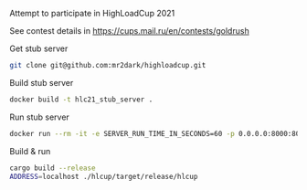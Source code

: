 Attempt to participate in HighLoadCup 2021

See contest details in https://cups.mail.ru/en/contests/goldrush

Get stub server

```bash
git clone git@github.com:mr2dark/highloadcup.git
```

Build stub server

```bash
docker build -t hlc21_stub_server .
```

Run stub server

```bash
docker run --rm -it -e SERVER_RUN_TIME_IN_SECONDS=60 -p 0.0.0.0:8000:8000 hlc21_stub_server
```

Build & run

```bash
cargo build --release
ADDRESS=localhost ./hlcup/target/release/hlcup
```
